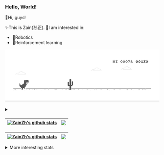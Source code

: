 ### Hello, World!
👋Hi, guys! 

✨This is Zain(孙正).
🤔I am interested in:
- 🤖️Robotics 
- 🧠Reinforcement learning


![Dino](https://raw.githubusercontent.com/praveenscience/praveenscience/master/dino.gif)


<details>
<summary></summary>
<pre><code>

Most Used Languages: The language that I used most in all projects.
Wakatime Stats: My working time stats in the past seven days.
Github stats: My growth process.
</code></pre>
</details>

#### 
| <a href="https://github.com/ZainZh/github-readme-stats"><img align="center" src="https://github-readme-stats-an0fxpx8x-zainzh.vercel.app/api/top-langs/?username=ZainZh&layout=compact&show_icons=true&include_all_commits=true&theme=buefy&hide_border=true" alt="ZainZh's github stats" /></a> | <a href="https://github.com/ZainZh/github-readme-stats"><img align="center" src="https://github-readme-stats-an0fxpx8x-zainzh.vercel.app/api/wakatime?username=ZainZh&layout=compact&theme=buefy&hide_border=true" /></a> |
| ------------- | ------------- |

#### 
| <a href="https://github.com/ZainZh/github-readme-stats"><img align="center" src="https://github-readme-stats-an0fxpx8x-zainzh.vercel.app/api?username=ZainZh&show_icons=true&include_all_commits=true&theme=buefy&hide_border=true" alt="ZainZh's github stats" /></a> | <a href="https://github.com/ZainZh/github-readme-stats"><img align="center" src="https://github-readme-streak-stats.herokuapp.com/?user=ZainZh&layout=compact&theme=buefy&hide_border=true" /></a> |
| --- | --- |


<details>
<summary>More interesting stats</summary>
<pre><code>

<!--START_SECTION:waka-->
**I'm an Early 🐤** 

```text
🌞 Morning    43 commits     ██░░░░░░░░░░░░░░░░░░░░░░░   10.86% 
🌆 Daytime    203 commits    ████████████░░░░░░░░░░░░░   51.26% 
🌃 Evening    142 commits    █████████░░░░░░░░░░░░░░░░   35.86% 
🌙 Night      8 commits      ░░░░░░░░░░░░░░░░░░░░░░░░░   2.02%

```
📅 **I'm Most Productive on Thursday** 

```text
Monday       62 commits     ████░░░░░░░░░░░░░░░░░░░░░   15.66% 
Tuesday      49 commits     ███░░░░░░░░░░░░░░░░░░░░░░   12.37% 
Wednesday    87 commits     █████░░░░░░░░░░░░░░░░░░░░   21.97% 
Thursday     108 commits    ██████░░░░░░░░░░░░░░░░░░░   27.27% 
Friday       58 commits     ███░░░░░░░░░░░░░░░░░░░░░░   14.65% 
Saturday     22 commits     █░░░░░░░░░░░░░░░░░░░░░░░░   5.56% 
Sunday       10 commits     ░░░░░░░░░░░░░░░░░░░░░░░░░   2.53%

```


📊 **This Week I Spent My Time On** 

```text
⌚︎ Time Zone: Asia/Shanghai

💬 Programming Languages: 
Markdown                 2 hrs 49 mins       ████████████░░░░░░░░░░░░░   50.83% 
Python                   1 hr 19 mins        ██████░░░░░░░░░░░░░░░░░░░   23.73% 
C++                      1 hr 11 mins        █████░░░░░░░░░░░░░░░░░░░░   21.41% 
CMake                    13 mins             █░░░░░░░░░░░░░░░░░░░░░░░░   3.96% 
YAML                     0 secs              ░░░░░░░░░░░░░░░░░░░░░░░░░   0.04%

🔥 Editors: 
CLion                    3 hrs 5 mins        ██████████████░░░░░░░░░░░   55.69% 
VS Code                  2 hrs 21 mins       ██████████░░░░░░░░░░░░░░░   42.39% 
PyCharm                  6 mins              ░░░░░░░░░░░░░░░░░░░░░░░░░   1.92%

💻 Operating System: 
Linux                    5 hrs 33 mins       █████████████████████████   100.0%

```

**I Mostly Code in Python** 

```text
Python                   7 repos             ██████████░░░░░░░░░░░░░░░   41.18% 
C++                      6 repos             ████████░░░░░░░░░░░░░░░░░   35.29% 
Jupyter Notebook         2 repos             ███░░░░░░░░░░░░░░░░░░░░░░   11.76% 
C                        2 repos             ███░░░░░░░░░░░░░░░░░░░░░░   11.76%

```



 Last Updated on 15/10/2022 18:51:49 UTC
<!--END_SECTION:waka-->
</code></pre>
</details>

<!--
**ZainZh/ZainZh** is a ✨ _special_ ✨ repository because its `README.md` (this file) appears on your GitHub profile.

Here are some ideas to get you started:

- 🔭 I’m currently working on ...
- 🌱 I’m currently learning ...
- 👯 I’m looking to collaborate on ...
- 🤔 I’m looking for help with ...
- 💬 Ask me about ...
- 📫 How to reach me: ...
- 😄 Pronouns: ...
- ⚡ Fun fact: ...
-->
